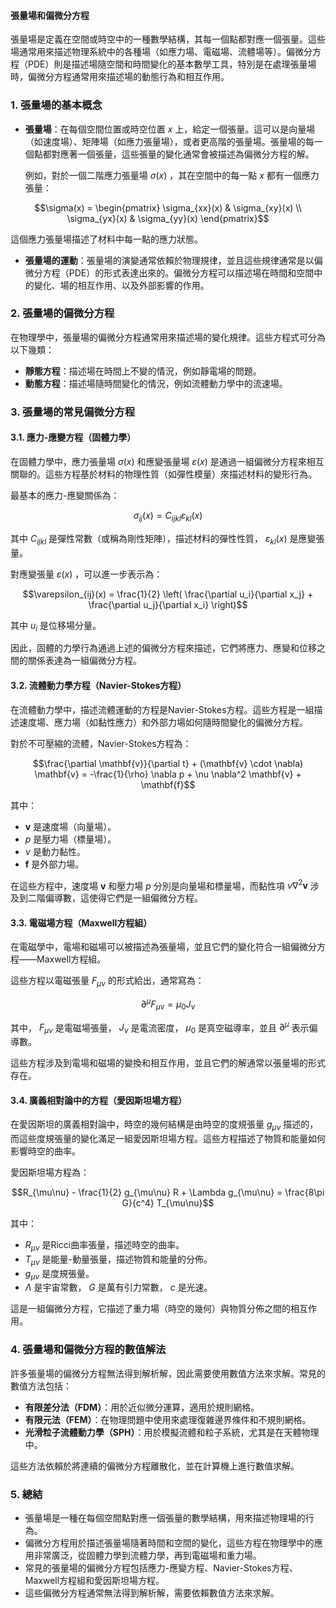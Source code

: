 #### 張量場和偏微分方程

張量場是定義在空間或時空中的一種數學結構，其每一個點都對應一個張量。這些場通常用來描述物理系統中的各種場（如應力場、電磁場、流體場等）。偏微分方程（PDE）則是描述場隨空間和時間變化的基本數學工具，特別是在處理張量場時，偏微分方程通常用來描述場的動態行為和相互作用。

### 1. **張量場的基本概念**

- **張量場**：在每個空間位置或時空位置  $`x`$  上，給定一個張量。這可以是向量場（如速度場）、矩陣場（如應力張量場），或者更高階的張量場。張量場的每一個點都對應著一個張量，這些張量的變化通常會被描述為偏微分方程的解。
  
  例如，對於一個二階應力張量場  $`\sigma(x)`$ ，其在空間中的每一點  $`x`$  都有一個應力張量：
  
```math
\sigma(x) = \begin{pmatrix} \sigma_{xx}(x) & \sigma_{xy}(x) \\ \sigma_{yx}(x) & \sigma_{yy}(x) \end{pmatrix}
```

  這個應力張量場描述了材料中每一點的應力狀態。

- **張量場的運動**：張量場的演變通常依賴於物理規律，並且這些規律通常是以偏微分方程（PDE）的形式表達出來的。偏微分方程可以描述場在時間和空間中的變化、場的相互作用、以及外部影響的作用。

### 2. **張量場的偏微分方程**

在物理學中，張量場的偏微分方程通常用來描述場的變化規律。這些方程式可分為以下幾類：

- **靜態方程**：描述場在時間上不變的情況，例如靜電場的問題。
- **動態方程**：描述場隨時間變化的情況，例如流體動力學中的流速場。
  
### 3. **張量場的常見偏微分方程**

#### 3.1. **應力-應變方程（固體力學）**

在固體力學中，應力張量場  $`\sigma(x)`$  和應變張量場  $`\varepsilon(x)`$  是通過一組偏微分方程來相互關聯的。這些方程基於材料的物理性質（如彈性模量）來描述材料的變形行為。

最基本的應力-應變關係為：

```math
\sigma_{ij}(x) = C_{ijkl} \varepsilon_{kl}(x)
```

其中  $`C_{ijkl}`$  是彈性常數（或稱為剛性矩陣），描述材料的彈性性質，  $`\varepsilon_{kl}(x)`$  是應變張量。

對應變張量  $`\varepsilon(x)`$ ，可以進一步表示為：

```math
\varepsilon_{ij}(x) = \frac{1}{2} \left( \frac{\partial u_i}{\partial x_j} + \frac{\partial u_j}{\partial x_i} \right)
```

其中  $`u_i`$  是位移場分量。

因此，固體的力學行為通過上述的偏微分方程來描述，它們將應力、應變和位移之間的關係表達為一組偏微分方程。

#### 3.2. **流體動力學方程（Navier-Stokes方程）**

在流體動力學中，描述流體運動的方程是Navier-Stokes方程。這些方程是一組描述速度場、應力場（如黏性應力）和外部力場如何隨時間變化的偏微分方程。

對於不可壓縮的流體，Navier-Stokes方程為：

```math
\frac{\partial \mathbf{v}}{\partial t} + (\mathbf{v} \cdot \nabla) \mathbf{v} = -\frac{1}{\rho} \nabla p + \nu \nabla^2 \mathbf{v} + \mathbf{f}
```

其中：
-  $`\mathbf{v}`$  是速度場（向量場）。
-  $`p`$  是壓力場（標量場）。
-  $`\nu`$  是動力黏性。
-  $`\mathbf{f}`$  是外部力場。

在這些方程中，速度場  $`\mathbf{v}`$  和壓力場  $`p`$  分別是向量場和標量場，而黏性項  $`\nu \nabla^2 \mathbf{v}`$  涉及到二階偏導數，這使得它們是一組偏微分方程。

#### 3.3. **電磁場方程（Maxwell方程組）**

在電磁學中，電場和磁場可以被描述為張量場，並且它們的變化符合一組偏微分方程——Maxwell方程組。

這些方程以電磁張量  $`F_{\mu\nu}`$  的形式給出，通常寫為：

```math
\partial^\mu F_{\mu\nu} = \mu_0 J_\nu
```

其中， $`F_{\mu\nu}`$  是電磁場張量， $`J_\nu`$  是電流密度， $`\mu_0`$  是真空磁導率，並且  $`\partial^\mu`$  表示偏導數。

這些方程涉及到電場和磁場的變換和相互作用，並且它們的解通常以張量場的形式存在。

#### 3.4. **廣義相對論中的方程（愛因斯坦場方程）**

在愛因斯坦的廣義相對論中，時空的幾何結構是由時空的度規張量  $`g_{\mu\nu}`$  描述的，而這些度規張量的變化滿足一組愛因斯坦場方程。這些方程描述了物質和能量如何影響時空的曲率。

愛因斯坦場方程為：

```math
R_{\mu\nu} - \frac{1}{2} g_{\mu\nu} R + \Lambda g_{\mu\nu} = \frac{8\pi G}{c^4} T_{\mu\nu}
```

其中：
-  $`R_{\mu\nu}`$  是Ricci曲率張量，描述時空的曲率。
-  $`T_{\mu\nu}`$  是能量-動量張量，描述物質和能量的分佈。
-  $`g_{\mu\nu}`$  是度規張量。
-  $`\Lambda`$  是宇宙常數， $`G`$  是萬有引力常數， $`c`$  是光速。

這是一組偏微分方程，它描述了重力場（時空的幾何）與物質分佈之間的相互作用。

### 4. **張量場和偏微分方程的數值解法**

許多張量場的偏微分方程無法得到解析解，因此需要使用數值方法來求解。常見的數值方法包括：
- **有限差分法（FDM）**：用於近似微分運算，適用於規則網格。
- **有限元法（FEM）**：在物理問題中使用來處理復雜邊界條件和不規則網格。
- **光滑粒子流體動力學（SPH）**：用於模擬流體和粒子系統，尤其是在天體物理中。

這些方法依賴於將連續的偏微分方程離散化，並在計算機上進行數值求解。

### 5. **總結**

- 張量場是一種在每個空間點對應一個張量的數學結構，用來描述物理場的行為。
- 偏微分方程用於描述張量場隨著時間和空間的變化，這些方程在物理學中的應用非常廣泛，從固體力學到流體力學，再到電磁場和重力場。
- 常見的張量場的偏微分方程包括應力-應變方程、Navier-Stokes方程、Maxwell方程組和愛因斯坦場方程。
- 這些偏微分方程通常無法得到解析解，需要依賴數值方法來求解。